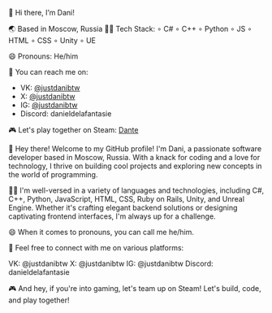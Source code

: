 
👋 Hi there, I’m Dani!

🌏 Based in Moscow, Russia
👨‍💻 Tech Stack:
∘ C#
∘ C++
∘ Python
∘ JS
∘ HTML
∘ CSS
∘ Unity
∘ UE

😄 Pronouns: He/him

📱 You can reach me on:
- VK: [@justdanibtw](https://vk.com/justdanibtw)
- X: [@justdanibtw](https://x.com/justdanibtw)
- IG: [@justdanibtw](https://instagram.com/justdanibtw)
- Discord: danieldelafantasie

🎮 Let's play together on Steam: [Dante](https://steamcommunity.com/id/ItsDiktatoR)



👋 Hey there! Welcome to my GitHub profile! I'm Dani, a passionate software developer based in Moscow, Russia. With a knack for coding and a love for technology, I thrive on building cool projects and exploring new concepts in the world of programming.

👨‍💻 I'm well-versed in a variety of languages and technologies, including C#, C++, Python, JavaScript, HTML, CSS, Ruby on Rails, Unity, and Unreal Engine. Whether it's crafting elegant backend solutions or designing captivating frontend interfaces, I'm always up for a challenge.

😄 When it comes to pronouns, you can call me he/him.

📱 Feel free to connect with me on various platforms:

VK: @justdanibtw
X: @justdanibtw
IG: @justdanibtw
Discord: danieldelafantasie

🎮 And hey, if you're into gaming, let's team up on Steam! Let's build, code, and play together!












<!---
JustDaniBTW/JustDaniBTW is a ✨ special ✨ repository because its `README.md` (this file) appears on your GitHub profile.
You can click the Preview link to take a look at your changes.
--->
